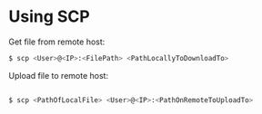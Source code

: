 # Using SCP

Get file from remote host:

```bash
$ scp <User>@<IP>:<FilePath> <PathLocallyToDownloadTo>
```

Upload file to remote host:

```bash

$ scp <PathOfLocalFile> <User>@<IP>:<PathOnRemoteToUploadTo>

```
